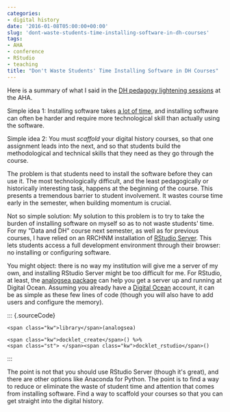 ```yaml
---
categories:
- digital history
date: '2016-01-08T05:00:00+00:00'
slug: 'dont-waste-students-time-installing-software-in-dh-courses'
tags:
- AHA
- conference
- RStudio
- teaching
title: "Don't Waste Students' Time Installing Software in DH Courses"
---
```


Here is a summary of what I said in the [DH pedagogy lightening sessions](http://www.historians.org/annual-meeting/resources-and-guides/digital-history-at-aha16/digital-history-lightning-rounds/aha16-digital-pedagogy-lightning-round-lineup) at the AHA.

Simple idea 1: Installing software takes [a lot of time](http://www.pgbovine.net/command-line-bullshittery.htm), and installing software can often be harder and require more technological skill than actually using the software.

Simple idea 2: You must *scaffold* your digital history courses, so that one assignment leads into the next, and so that students build the methodological and technical skills that they need as they go through the course.

The problem is that students need to install the software before they can use it. The most technologically difficult, and the least pedagogically or historically interesting task, happens at the beginning of the course. This presents a tremendous barrier to student involvement. It wastes course time early in the semester, when building momentum is crucial.

Not so simple solution: My solution to this problem is to try to take the burden of installing software on myself so as to not waste students' time. For my "Data and DH" course next semester, as well as for previous courses, I have relied on an RRCHNM installation of [RStudio Server](https://www.rstudio.com/products/rstudio/). This lets students access a full development environment through their browser: no installing or configuring software.

You might object: there is no way my institution will give me a server of my own, and installing RStudio Server might be too difficult for me. For RStudio, at least, the [analogsea package](https://github.com/sckott/analogsea) can help you get a server up and running at Digital Ocean. Assuming you already have a [Digital Ocean](https://www.digitalocean.com/) account, it can be as simple as these few lines of code (though you will also have to add users and configure the memory).

::: {.sourceCode}
<pre class="sourceCode r"><code class="sourceCode r">&lt;span class="kw">library&lt;/span>(analogsea)

&lt;span class="kw">docklet_create&lt;/span>() %&gt;%
&lt;span class="st"> &lt;/span>&lt;span class="kw">docklet_rstudio&lt;/span>()</code></pre>
:::

The point is not that you should use RStudio Server (though it's great), and there are other options like Anaconda for Python. The point is to find a way to reduce or eliminate the waste of student time and attention that comes from installing software. Find a way to scaffold your courses so that you can get straight into the digital history.
